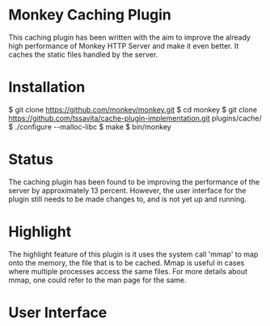 Monkey Caching Plugin
=====================

This caching plugin has been written with the aim to improve the already high performance of Monkey HTTP Server and make it even better. It caches the static files handled by the server.

Installation
============

$ git clone https://github.com/monkey/monkey.git
$ cd monkey
$ git clone https://github.com/tssavita/cache-plugin-implementation.git plugins/cache/
$ ./configure --malloc-libc 
$ make
$ bin/monkey

Status
======

The caching plugin has been found to be improving the performance of the server by approximately 13 percent. However, the user interface for the plugin still needs to be made changes to, and is not yet up and running. 

Highlight
=========

The highlight feature of this plugin is it uses the system call 'mmap' to map onto the memory, the file that is to be cached. Mmap is useful in cases where multiple processes access the same files. For more details about mmap, one could refer to the man page for the same.

User Interface
==============
